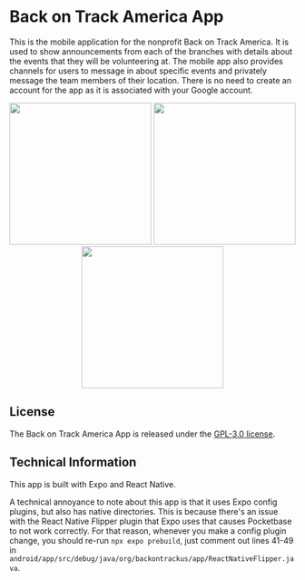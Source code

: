 # Back on Track America App

This is the mobile application for the nonprofit Back on Track America. It is used to show announcements from each of the branches with details about the events that they will be volunteering at. The mobile app also provides channels for users to message in about specific events and privately message the team members of their location. There is no need to create an account for the app as it is associated with your Google account.

<p align="center">
  <img src="https://cloud-oordro0xh-hack-club-bot.vercel.app/1screenshot_1716685473.png" width="250"/>
  <img src="https://cloud-oordro0xh-hack-club-bot.vercel.app/0screenshot_1716685230.png" width="250"/>
  <img src="https://cloud-oordro0xh-hack-club-bot.vercel.app/2screenshot_1716685478.png" width="250"/>
</p>

## License

The Back on Track America App is released under the [GPL-3.0 license](LICENSE).

## Technical Information

This app is built with Expo and React Native.

A technical annoyance to note about this app is that it uses Expo config plugins, but also has native directories.
This is because there's an issue with the React Native Flipper plugin that Expo uses that causes Pocketbase to not work correctly.
For that reason, whenever you make a config plugin change, you should re-run `npx expo prebuild`, just comment out lines 41-49 in
`android/app/src/debug/java/org/backontrackus/app/ReactNativeFlipper.java`.
